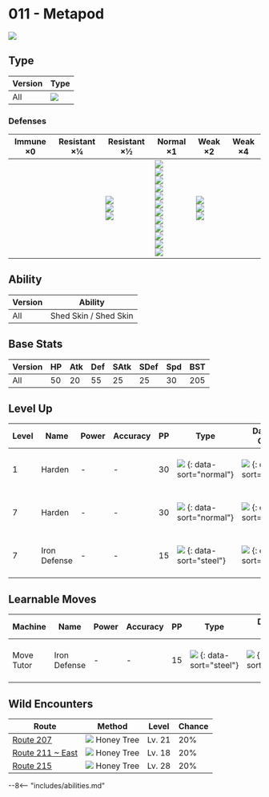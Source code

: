 # 011 - Metapod
![][011]

## Type

Version | Type
---     | ---
All     | ![][bug]

### Defenses

Immune ×0 | Resistant ×¼ | Resistant ×½                                   | Normal ×1                                                                                                                                                                   | Weak ×2                                   | Weak ×4
---       | ---          | ---                                            | ---                                                                                                                                                                         | ---                                       | ---
&nbsp;    | &nbsp;       | ![][fighting]<br>![][ground]<br>![][grass]<br> | ![][normal]<br>![][poison]<br>![][bug]<br>![][ghost]<br>![][steel]<br>![][water]<br>![][electric]<br>![][psychic]<br>![][ice]<br>![][dragon]<br>![][dark]<br>![][fairy]<br> | ![][flying]<br>![][rock]<br>![][fire]<br> | &nbsp;

## Ability

Version | Ability
---     | ---
All     | Shed Skin / Shed Skin

## Base Stats

Version | HP  | Atk | Def | SAtk | SDef | Spd | BST
---     | --- | --- | --- | ---  | ---  | --- | ---
All     | 50  | 20  | 55  | 25   | 25   | 30  | 205

## Level Up

Level | Name         | Power | Accuracy | PP  | Type                               | Damage Class                       | Description
---   | ---          | ---   | ---      | --- | ---                                | ---                                | ---
1     | Harden       | -     | -        | 30  | ![][normal] {: data-sort="normal"} | ![][status] {: data-sort="status"} | Raises the user's Defense by one stage.
7     | Harden       | -     | -        | 30  | ![][normal] {: data-sort="normal"} | ![][status] {: data-sort="status"} | Raises the user's Defense by one stage.
7     | Iron Defense | -     | -        | 15  | ![][steel] {: data-sort="steel"}   | ![][status] {: data-sort="status"} | Raises the user's Defense by two stages.

## Learnable Moves

Machine    | Name         | Power | Accuracy | PP  | Type                             | Damage Class                       | Description
---        | ---          | ---   | ---      | --- | ---                              | ---                                | ---
Move Tutor | Iron Defense | -     | -        | 15  | ![][steel] {: data-sort="steel"} | ![][status] {: data-sort="status"} | Raises the user's Defense by two stages.

## Wild Encounters

Route              | Method                | Level  | Chance
---                | ---                   | ---    | ---
[Route 207]        | ![][honey] Honey Tree | Lv. 21 | 20%
[Route 211 ~ East] | ![][honey] Honey Tree | Lv. 18 | 20%
[Route 215]        | ![][honey] Honey Tree | Lv. 28 | 20%

--8<-- "includes/abilities.md"

[honey]: ../img/items/honey.png
[011]: ../img/pokemon/011.png
[normal]: ../img/types/normal.png
[fire]: ../img/types/fire.png
[fighting]: ../img/types/fighting.png
[water]: ../img/types/water.png
[flying]: ../img/types/flying.png
[grass]: ../img/types/grass.png
[poison]: ../img/types/poison.png
[electric]: ../img/types/electric.png
[ground]: ../img/types/ground.png
[psychic]: ../img/types/psychic.png
[rock]: ../img/types/rock.png
[ice]: ../img/types/ice.png
[bug]: ../img/types/bug.png
[dragon]: ../img/types/dragon.png
[ghost]: ../img/types/ghost.png
[dark]: ../img/types/dark.png
[steel]: ../img/types/steel.png
[fairy]: ../img/types/fairy.png
[status]: ../img/types/status.png
[Route 207]: ../../wild_pokemon/route_207/
[Route 211 ~ East]: ../../wild_pokemon/route_211__east/
[Route 215]: ../../wild_pokemon/route_215/
